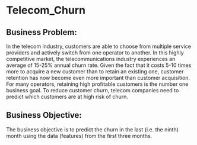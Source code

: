 # Telecom_Churn
## Business Problem:
In the telecom industry, customers are able to choose from multiple service providers and actively switch from one operator to another. In this highly competitive market, the telecommunications industry experiences an average of 15-25% annual churn rate. Given the fact that it costs 5-10 times more to acquire a new customer than to retain an existing one, customer retention has now become even more important than customer acquisition.
For many operators, retaining high profitable customers is the number one business goal.
To reduce customer churn, telecom companies need to predict which customers are at high risk of churn.

## Business Objective:
The business objective is to predict the churn in the last (i.e. the ninth) month using the data (features) from the first three months.
